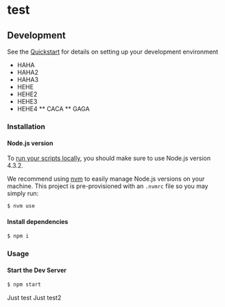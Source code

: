 # test

## Development

See the [Quickstart](http://docs.init.ai/docs/quickstart) for details on setting up your development environment


* HAHA
* HAHA2
* HAHA3
* HEHE
* HEHE2
* HEHE3
* HEHE4
** CACA
** GAGA

### Installation

#### Node.js version

To [run your scripts locally](http://docs.init.ai/docs/dev-server#section-local-testing), you should make sure to use Node.js version 4.3.2.

We recommend using [nvm](https://github.com/creationix/nvm) to easily manage Node.js versions on your machine. This project is pre-provisioned with an `.nvmrc` file so you may simply run:

```bash
$ nvm use
```

#### Install dependencies

```bash
$ npm i
```

### Usage

#### Start the Dev Server

```bash
$ npm start
```

Just test
Just test2
